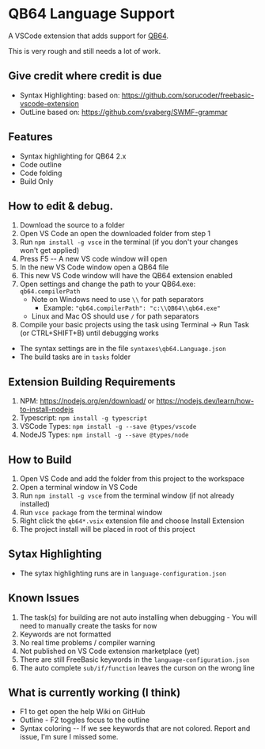# QB64 Language Support

A VSCode extension that adds support for [QB64](https://qb64.com/).

This is very rough and still needs a lot of work.

## Give credit where credit is due
* Syntax Highlighting: based on: https://github.com/sorucoder/freebasic-vscode-extension
* OutLine based on: https://github.com/svaberg/SWMF-grammar

## Features
* Syntax highlighting for QB64 2.x
* Code outline
* Code folding
* Build Only

## How to edit & debug.
1. Download the source to a folder
2. Open VS Code an open the downloaded folder from step 1
3. Run `npm install -g vsce` in the terminal (if you don't your changes won't get applied)
4. Press F5 -- A new VS code window will open
5. In the new VS Code window open a QB64 file
6. This new VS Code window will have the QB64 extension enabled
7. Open settings and change the path to your QB64.exe: `qb64.compilerPath`
    - Note on Windows need to use `\\` for path separators
        - Example: ```"qb64.compilerPath": "c:\\QB64\\qb64.exe"```
    - Linux and Mac OS should use `/` for path separators
8. Compile your basic projects using the task using Terminal -> Run Task (or CTRL+SHIFT+B) until debugging works

* The syntax settings are in the file `syntaxes\qb64.Language.json`
* The build tasks are in `tasks` folder

## Extension Building Requirements
1. NPM: https://nodejs.org/en/download/ or https://nodejs.dev/learn/how-to-install-nodejs
2. Typescript: `npm install -g typescript`
3. VSCode Types: `npm install -g --save @types/vscode`
4. NodeJS Types: `npm install -g --save @types/node`

## How to Build
1. Open VS Code and add the folder from this project to the workspace
2. Open a terminal window in VS Code
2. Run `npm install -g vsce` from the terminal window (if not already installed)
3. Run `vsce package` from the terminal window
4. Right click the `qb64*.vsix` extension file and choose Install Extension
4. The project install will be placed in root of this project

## Sytax Highlighting  
* The sytax highlighting runs are in `language-configuration.json`

## Known Issues
1. The task(s) for building are not auto installing when debugging - You will need to manually create the tasks for now
2. Keywords are not formatted
3. No real time problems / compiler warning
4. Not published on VS Code extension marketplace (yet)
5. There are still FreeBasic keywords in the `language-configuration.json`
6. The auto complete `sub/if/function` leaves the curson on the wrong line

## What is currently working (I think)
* F1 to get open the help Wiki on GitHub
* Outline - F2 toggles focus to the outline
* Syntax coloring -- If we see keywords that are not colored.  Report and issue, I'm sure I missed some.